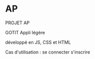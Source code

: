 # AP
PROJET AP

GOTIT 
Appli légère 

développé en JS, CSS et HTML

Cas d'utilisation :
se connecter
s'inscrire
